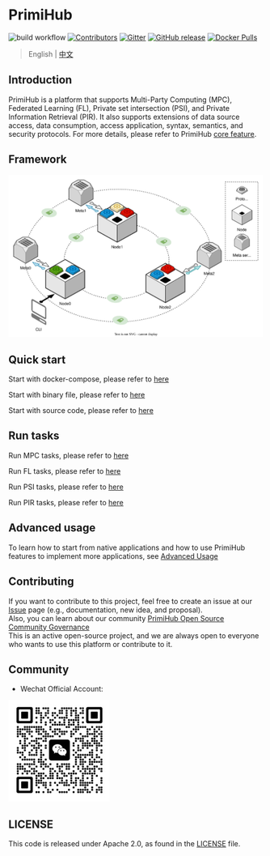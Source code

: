 # PrimiHub

![build workflow](https://github.com/primihub/primihub/actions/workflows/main.yml/badge.svg?branch=master)
[![Contributors](https://img.shields.io/github/contributors/primihub/primihub.svg)](https://github.com/linuxsuren/github-go/graphs/contributors)
[![Gitter](https://badges.gitter.im/primihub/community.svg)](https://gitter.im/primihub/community?utm_source=badge&utm_medium=badge&utm_campaign=pr-badge)
[![GitHub release](https://img.shields.io/github/release/primihub/primihub.svg?label=release)](https://github.com/linuxsuren/github-go/releases/latest)
[![Docker Pulls](https://img.shields.io/docker/pulls/primihub/primihub-node.svg)](https://hub.docker.com/r/primihub/primihub-node/tags)

> English | [中文](README.md)

## Introduction

PrimiHub is a platform that supports Multi-Party Computing (MPC), Federated Learning (FL), Private set intersection (PSI), and Private Information Retrieval (PIR). It also supports extensions of data source access, data consumption, access application, syntax, semantics, and security protocols. For more details, please refer to PrimiHub [core feature](https://docs.primihub.com/docs/category/%E5%88%9B%E5%BB%BA%E4%BB%BB%E5%8A%A1).

## Framework

![PrimiHub](doc/architecture.svg)

## Quick start

Start with docker-compose, please refer to [here](https://docs.primihub.com/docs/advance-usage/start/quick-start)

Start with binary file, please refer to [here](https://docs.primihub.com/docs/advance-usage/start/start-nodes)

Start with source code, please refer to [here](https://docs.primihub.com/docs/advance-usage/start/build)

## Run tasks

Run MPC tasks, please refer to [here](https://docs.primihub.com/docs/advance-usage/create-tasks/mpc-task)

Run FL tasks, please refer to [here](https://docs.primihub.com/docs/category/%E8%81%94%E9%82%A6%E5%AD%A6%E4%B9%A0fl%E4%BB%BB%E5%8A%A1)

Run PSI tasks, please refer to [here](https://docs.primihub.com/docs/advance-usage/create-tasks/psi-task)

Run PIR tasks, please refer to [here](https://docs.primihub.com/docs/advance-usage/create-tasks/pir-task)

## Advanced usage

To learn how to start from native applications and how to use PrimiHub features to implement more applications, see [Advanced Usage](https://docs.primihub.com/docs/developer-docs/core-concept/model/)

## Contributing

If you want to contribute to this project, feel free to create an issue at our [Issue](https://github.com/primihub/primihub/issues) page (e.g., documentation, new idea, and proposal).<br/>
Also, you can learn about our community [PrimiHub Open Source Community Governance](https://docs.primihub.com/docs/developer-docs/primihub-community)<br/>
This is an active open-source project, and we are always open to everyone who wants to use this platform or contribute to it.<br/>

## Community

* Wechat Official Account:

![wechat_helper](./doc/wechat.jpeg)

## LICENSE

This code is released under Apache 2.0, as found in the [LICENSE](https://github.com/primihub/primihub/blob/develop/LICENSE) file.
